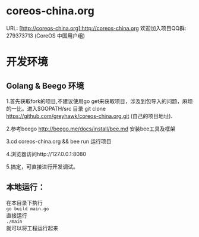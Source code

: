 coreos-china.org
================

URL: [http://coreos-china.org]:http://coreos-china.org
欢迎加入项目QQ群: 279373713 (CoreOS 中国用户组)

# 开发环境
## Golang & Beego 环境

1.首先获取fork的项目,不建议使用go get来获取项目，涉及到包导入的问题，麻烦的一比。进入$GOPATH/src 目录
git clone https://github.com/greyhawk/coreos-china.org.git (自己的项目地址).

2.参考beego http://beego.me/docs/install/bee.md 安装bee工具及框架

3.cd coreos-china.org && bee run 运行项目

4.浏览器访问http://127.0.0.1:8080

5.搞定，可直接进行开发调试。

## 本地运行：

在本目录下执行  
`go build main.go`  
直接运行  
`./main`  
就可以将工程运行起来


